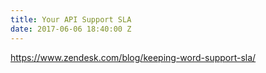 ```yaml
---
title: Your API Support SLA
date: 2017-06-06 18:40:00 Z
---
```



https://www.zendesk.com/blog/keeping-word-support-sla/